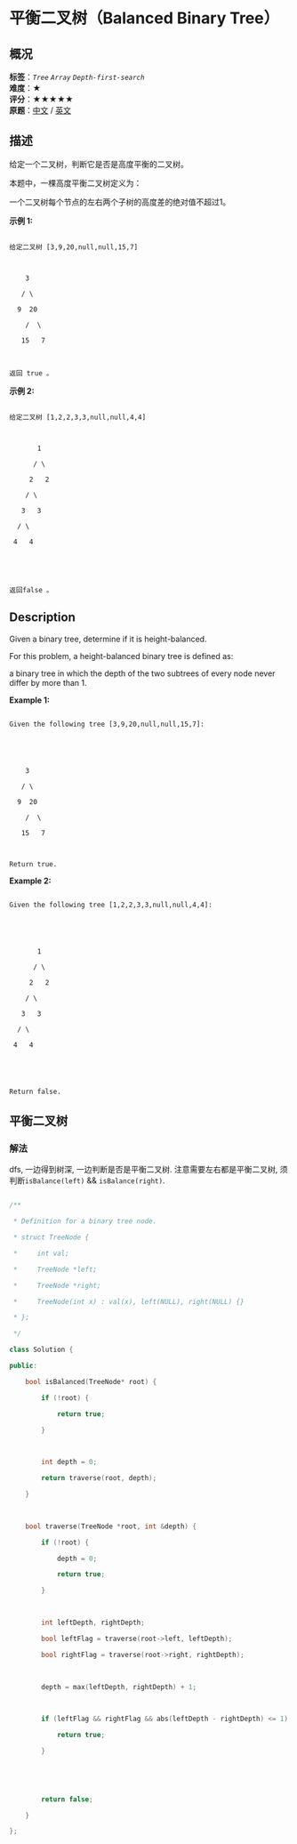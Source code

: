 # 平衡二叉树（Balanced Binary Tree）
## 概况
**标签**：*`Tree`*  *`Array`*  *`Depth-first-search`*<br>
**难度**：★<br>
**评分**：★★★★★<br>
**原题**：[中文](https://leetcode-cn.com/problems/balanced-binary-tree) / [英文](https://leetcode.com/problems/balanced-binary-tree)
## 描述

给定一个二叉树，判断它是否是高度平衡的二叉树。



本题中，一棵高度平衡二叉树定义为：





一个二叉树每个节点的左右两个子树的高度差的绝对值不超过1。





**示例 1:**

```

给定二叉树 [3,9,20,null,null,15,7]



    3

   / \

  9  20

    /  \

   15   7



返回 true 。

```



**示例 2:**

```

给定二叉树 [1,2,2,3,3,null,null,4,4]



       1

      / \

     2   2

    / \

   3   3

  / \

 4   4





返回false 。

```



## Description

Given a binary tree, determine if it is height-balanced.



For this problem, a height-balanced binary tree is defined as:





a binary tree in which the depth of the two subtrees of every node never differ by more than 1.





**Example 1:**

```

Given the following tree [3,9,20,null,null,15,7]:





    3

   / \

  9  20

    /  \

   15   7



Return true.

```



**Example 2:**

```

Given the following tree [1,2,2,3,3,null,null,4,4]:





       1

      / \

     2   2

    / \

   3   3

  / \

 4   4





Return false.

```









## 平衡二叉树

### 解法

dfs, 一边得到树深, 一边判断是否是平衡二叉树. 注意需要左右都是平衡二叉树, 须判断`isBalance(left)` && `isBalance(right)`.



```c++

/**

 * Definition for a binary tree node.

 * struct TreeNode {

 *     int val;

 *     TreeNode *left;

 *     TreeNode *right;

 *     TreeNode(int x) : val(x), left(NULL), right(NULL) {}

 * };

 */

class Solution {

public:

    bool isBalanced(TreeNode* root) {

        if (!root) {

            return true;

        }

        

        int depth = 0;

        return traverse(root, depth);

    }

    

    bool traverse(TreeNode *root, int &depth) {

        if (!root) {

            depth = 0;

            return true;

        }

        

        int leftDepth, rightDepth;

        bool leftFlag = traverse(root->left, leftDepth);

        bool rightFlag = traverse(root->right, rightDepth);

        

        depth = max(leftDepth, rightDepth) + 1;

        

        if (leftFlag && rightFlag && abs(leftDepth - rightDepth) <= 1) {

            return true;

        }

        

        

        return false;        

    }

};

```